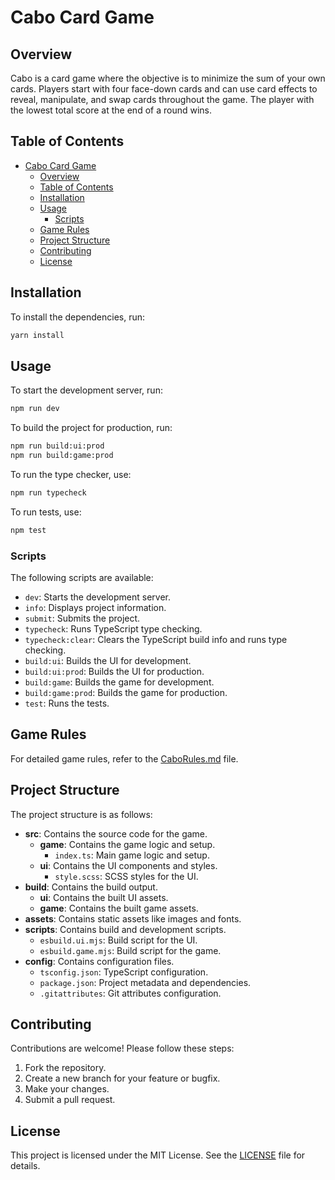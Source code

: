 # Cabo Card Game

## Overview

Cabo is a card game where the objective is to minimize the sum of your own cards. Players start with four face-down cards and can use card effects to reveal, manipulate, and swap cards throughout the game. The player with the lowest total score at the end of a round wins.

## Table of Contents

- [Cabo Card Game](#cabo-card-game)
	- [Overview](#overview)
	- [Table of Contents](#table-of-contents)
	- [Installation](#installation)
	- [Usage](#usage)
		- [Scripts](#scripts)
	- [Game Rules](#game-rules)
	- [Project Structure](#project-structure)
	- [Contributing](#contributing)
	- [License](#license)

## Installation
To install the dependencies, run:

```bash
yarn install
```

## Usage
To start the development server, run:

```bash
npm run dev
```

To build the project for production, run:

```bash
npm run build:ui:prod
npm run build:game:prod
```

To run the type checker, use:

```bash
npm run typecheck
```

To run tests, use:

```bash
npm test
```

### Scripts

The following scripts are available:

- `dev`: Starts the development server.
- `info`: Displays project information.
- `submit`: Submits the project.
- `typecheck`: Runs TypeScript type checking.
- `typecheck:clear`: Clears the TypeScript build info and runs type checking.
- `build:ui`: Builds the UI for development.
- `build:ui:prod`: Builds the UI for production.
- `build:game`: Builds the game for development.
- `build:game:prod`: Builds the game for production.
- `test`: Runs the tests.

## Game Rules
For detailed game rules, refer to the [CaboRules.md](./CaboRules.md) file.

## Project Structure
The project structure is as follows:

- **src**: Contains the source code for the game.
  - **game**: Contains the game logic and setup.
    - `index.ts`: Main game logic and setup.
  - **ui**: Contains the UI components and styles.
    - `style.scss`: SCSS styles for the UI.
- **build**: Contains the build output.
  - **ui**: Contains the built UI assets.
  - **game**: Contains the built game assets.
- **assets**: Contains static assets like images and fonts.
- **scripts**: Contains build and development scripts.
  - `esbuild.ui.mjs`: Build script for the UI.
  - `esbuild.game.mjs`: Build script for the game.
- **config**: Contains configuration files.
  - `tsconfig.json`: TypeScript configuration.
  - `package.json`: Project metadata and dependencies.
  - `.gitattributes`: Git attributes configuration.

## Contributing
Contributions are welcome! Please follow these steps:

1. Fork the repository.
2. Create a new branch for your feature or bugfix.
3. Make your changes.
4. Submit a pull request.

## License
This project is licensed under the MIT License. See the [LICENSE](./LICENSE) file for details.
